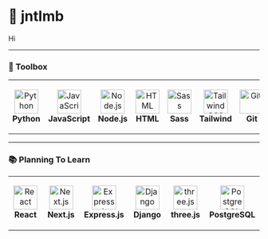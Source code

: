 # 🐣 jntlmb 

Hi

---

### 🧰 Toolbox

<table>
  <tr>
    <td align="center" height="108" width="108">
      <img
        src="https://cdn.jsdelivr.net/gh/devicons/devicon/icons/python/python-original.svg"
        width="48"
        height="48"
        alt="Python"
      />
      <br /><strong>Python</strong>
    </td>
    <td align="center" height="108" width="108">
      <img
        src="https://cdn.jsdelivr.net/gh/devicons/devicon/icons/javascript/javascript-original.svg"
        width="48"
        height="48"
        alt="JavaScript"
      />
      <br /><strong>JavaScript</strong>
    </td>
    <td align="center" height="108" width="108">
      <img
        src="https://cdn.jsdelivr.net/gh/devicons/devicon@latest/icons/nodejs/nodejs-original.svg"
        width="48"
        height="48"
        alt="Node.js"
      />
      <br /><strong>Node.js</strong>
    <td align="center" height="108" width="108">
      <img
        src="https://cdn.jsdelivr.net/gh/devicons/devicon/icons/html5/html5-original.svg"
        width="48"
        height="48"
        alt="HTML"
      />
      <br /><strong>HTML</strong>
    </td>
    <td align="center" height="108" width="108">
      <img
        src="https://cdn.jsdelivr.net/gh/devicons/devicon@latest/icons/sass/sass-original.svg"
        width="48"
        height="48"
        alt="Sass"
      />
      <br /><strong>Sass</strong>
    </td>
    <td align="center" height="108" width="108">
      <img
        src="https://cdn.jsdelivr.net/gh/devicons/devicon@latest/icons/tailwindcss/tailwindcss-original.svg"
        width="48"
        height="48"
        alt="TailwindCSS"
      />
      <br /><strong>Tailwind</strong>
    </td>
    <td align="center" height="108" width="108">
      <img
        src="https://cdn.jsdelivr.net/gh/devicons/devicon/icons/git/git-original.svg"
        width="48"
        height="48"
        alt="Git"
      />
      <br /><strong>Git</strong>
    </td>
  </tr>
</table>

---

### 📚 Planning To Learn

<table>
  <tr>
    <td align="center" height="108" width="108">
      <img
        src="https://cdn.jsdelivr.net/gh/devicons/devicon@latest/icons/react/react-original.svg"
        width="48"
        height="48"
        alt="React"
      />
      <br /><strong>React</strong>
    </td>
    <td align="center" height="108" width="108">
      <img
        src="https://cdn.jsdelivr.net/gh/devicons/devicon@latest/icons/nextjs/nextjs-original.svg"
        width="48"
        height="48"
        alt="Next.js"
      />
      <br /><strong>Next.js</strong>
    <td align="center" height="108" width="108">
      <img
        src="https://cdn.jsdelivr.net/gh/devicons/devicon@latest/icons/express/express-original.svg"
        width="48"
        height="48"
        alt="Express.js"
      />
      <br /><strong>Express.js</strong>
    </td>
    <td align="center" height="108" width="108">
      <img
        src="https://cdn.jsdelivr.net/gh/devicons/devicon@latest/icons/django/django-plain.svg"
        width="48"
        height="48"
        alt="Django"
      />
      <br /><strong>Django</strong>
    </td>
    <td align="center" height="108" width="108">
      <img
        src="https://cdn.jsdelivr.net/gh/devicons/devicon@latest/icons/threejs/threejs-original.svg"
        width="48"
        height="48"
        alt="three.js"
      />
      <br /><strong>three.js</strong>
    </td>
    <td align="center" height="108" width="108">
      <img
        src="https://cdn.jsdelivr.net/gh/devicons/devicon@latest/icons/postgresql/postgresql-plain.svg"
        width="48"
        height="48"
        alt="PostgreSQL"
      />
      <br /><strong>PostgreSQL</strong>
    </td>  </tr>
</table>
